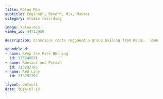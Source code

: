 ```yaml
---
title: Kalua Moa
subtitle: Engineer, Record, Mix, Master
category: studio-recording

image: kalua-moa
vimeo_id: 44713958

description: Conscious roots reggae/dub group hailing from Kauai.  Band consists of Kyrandt Tamagawa (Bass), Chase Bohn (Guitar/Vocals), and Liam Mackenzie (Drums).

soundcloud:
- name: Keep the Fire Burning
  id: 175249671
- name: Ransack and Perish
  id: 213292795
- name: Red Line
  id: 213292798

layout: default
date: 2014-07-18
---
```

